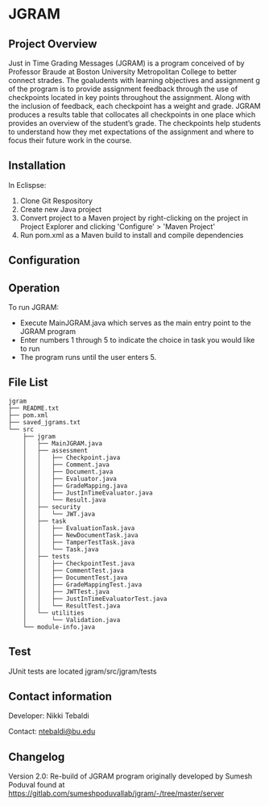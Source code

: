 # JGRAM

## Project Overview
Just in Time Grading Messages (JGRAM) is a program conceived of by Professor Braude at Boston University Metropolitan College to better connect strades. The goaludents with learning objectives and assignment g of the program is to provide assignment feedback through the use of checkpoints located in key points throughout the assignment. Along with the inclusion of feedback, each checkpoint has a weight and grade. JGRAM produces a results table that collocates all checkpoints in one place which provides an overview of the student’s grade. The checkpoints help students to understand how they met expectations of the assignment and where to focus their future work in the course.

## Installation
In Eclispse:
1. Clone Git Respository
2. Create new Java project
3. Convert project to a Maven project by right-clicking on the project in Project Explorer and clicking 'Configure' > 'Maven Project'
4. Run pom.xml as a Maven build to install and compile dependencies

## Configuration

## Operation

To run JGRAM:
* Execute MainJGRAM.java which serves as the main entry point to 
the JGRAM program
* Enter numbers 1 through 5 to indicate the choice in task
you would like to run
* The program runs until the user enters 5.

## File List
```
jgram
├── README.txt
├── pom.xml
├── saved_jgrams.txt
└── src
    ├── jgram
    │   ├── MainJGRAM.java
    │   ├── assessment
    │   │   ├── Checkpoint.java
    │   │   ├── Comment.java
    │   │   ├── Document.java
    │   │   ├── Evaluator.java
    │   │   ├── GradeMapping.java
    │   │   ├── JustInTimeEvaluator.java
    │   │   └── Result.java
    │   ├── security
    │   │   └── JWT.java
    │   ├── task
    │   │   ├── EvaluationTask.java
    │   │   ├── NewDocumentTask.java
    │   │   ├── TamperTestTask.java
    │   │   └── Task.java
    │   ├── tests
    │   │   ├── CheckpointTest.java
    │   │   ├── CommentTest.java
    │   │   ├── DocumentTest.java
    │   │   ├── GradeMappingTest.java
    │   │   ├── JWTTest.java
    │   │   ├── JustInTimeEvaluatorTest.java
    │   │   └── ResultTest.java
    │   └── utilities
    │       └── Validation.java
    └── module-info.java
```
## Test
JUnit tests are located jgram/src/jgram/tests 

## Contact information
Developer: Nikki Tebaldi

Contact: ntebaldi@bu.edu

## Changelog
Version 2.0: Re-build of JGRAM program originally developed by Sumesh Poduval found at https://gitlab.com/sumeshpoduvallab/jgram/-/tree/master/server
